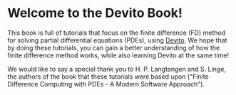 Welcome to the Devito Book!
============================

This book is full of tutorials that focus on the finite difference (FD) method for solving partial differential equations (PDEs), using [Devito](https://github.com/devitocodes/devito). We hope that by doing these tutorials, you can gain a better understanding of how the finite difference method works, while also learning Devito at the same time!

We would like to say a special thank you to H. P. Langtangen and S. Linge, the authors of the book that these tutorials were based upon ("Finite Difference Computing with PDEs - A Modern Software Approach").